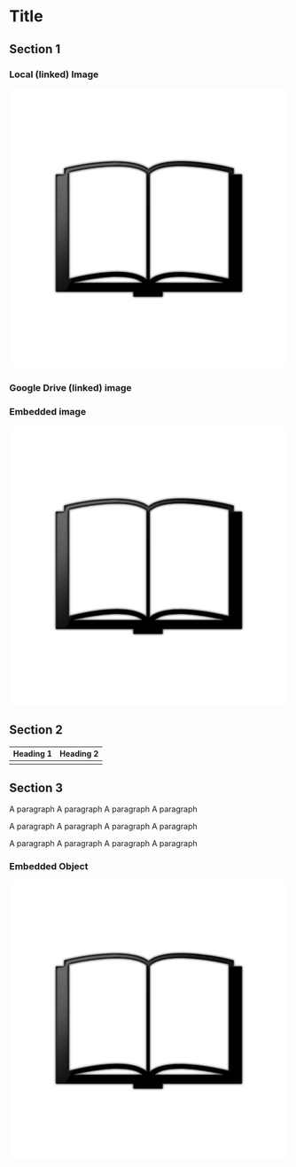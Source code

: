 Title
=====

Section 1
---------

### Local (linked) Image

![](media/image1.png)

### Google Drive (linked) image

### Embedded image

![](media/image1.png)

Section 2
---------

| Heading 1 | Heading 2 |
|-----------|-----------|
|           |           |

Section 3
---------

A paragraph A paragraph A paragraph A paragraph

A paragraph A paragraph A paragraph A paragraph

A paragraph A paragraph A paragraph A paragraph

### Embedded Object

![](media/image1.png)
